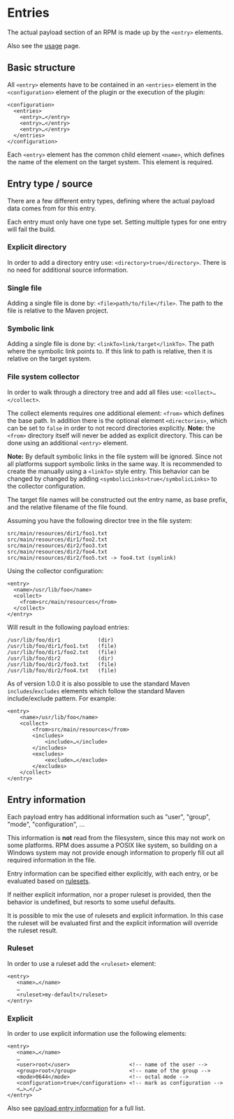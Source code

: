 # Entries

The actual payload section of an RPM is made up by the `<entry>` elements.

Also see the [usage](usage.html) page.

## Basic structure

All `<entry>` elements have to be contained in an `<entries>` element in the
`<configuration>` element of the plugin or the execution of the plugin:

    <configuration>
      <entries>
        <entry>…</entry>
        <entry>…</entry>
        <entry>…</entry>
      </entries>
    </configuration>
  
Each `<entry>` element has the common child element `<name>`, which defines
the name of the element on the target system. This element is required.

## Entry type / source

There are a few different entry types, defining where the actual payload data comes from for this entry.

Each entry must only have one type set. Setting multiple types for one entry will fail the build.

### Explicit directory

In order to add a directory entry use: `<directory>true</directory>`.
There is no need for additional source information.

### Single file

Adding a single file is done by: `<file>path/to/file</file>`. The path to the file is relative
to the Maven project.

### Symbolic link

Adding a single file is done by: `<linkTo>link/target</linkTo>`. The path where the
symbolic link points to. If this link to path is relative, then it is relative on the target system.

### File system collector

In order to walk through a directory tree and add all files use: `<collect>…</collect>`.

The collect elements requires one additional element: `<from>` which defines the base path. In addition
there is the optional element `<directories>`, which can be set to `false` in order to not record
directories explicitly. **Note:** the `<from>` directory itself will never be added as explicit directory. This can be done using an additional `<entry>` element.

**Note:** By default symbolic links in the file system will be ignored. Since not all platforms support
symbolic links in the same way. It is recommended to create the manually using a `<linkTo>` style
entry. This behavior can be changed by changed by adding `<symbolicLinks>true</symbolicLinks>` to the
collector configuration.  

The target file names will be constructed out the entry name, as base prefix, and the relative
filename of the file found.

Assuming you have the following director tree in the file system:

    src/main/resources/dir1/foo1.txt
    src/main/resources/dir1/foo2.txt
    src/main/resources/dir2/foo3.txt
    src/main/resources/dir2/foo4.txt
    src/main/resources/dir2/foo5.txt -> foo4.txt (symlink)

Using the collector configuration:

    <entry>
      <name>/usr/lib/foo</name>
      <collect>
        <from>src/main/resources</from>
      </collect>
    </entry> 

Will result in the following payload entries:

    /usr/lib/foo/dir1            (dir)
    /usr/lib/foo/dir1/foo1.txt   (file)
    /usr/lib/foo/dir1/foo2.txt   (file)
    /usr/lib/foo/dir2            (dir)
    /usr/lib/foo/dir2/foo3.txt   (file)
    /usr/lib/foo/dir2/foo4.txt   (file)

As of version 1.0.0 it is also possible to use the standard Maven `includes`/`excludes` elements
which follow the standard Maven include/exclude pattern. For example:

    <entry>
        <name>/usr/lib/foo</name>
        <collect>
            <from>src/main/resources</from>
            <includes>
                <include>…</include>
            </includes>
            <excludes>
                <exclude>…</exclude>
            </excludes>
        </collect>
    </entry>

## Entry information

Each payload entry has additional information such as "user", "group", "mode", "configuration", ...

This information is **not** read from the filesystem, since this may not work on some platforms.
RPM does assume a POSIX like system, so building on a Windows system may not provide enough information
to properly fill out all required information in the file.

Entry information can be specified either explicitly, with each entry, or be evaluated based on [rulesets](rulesets.html).

If neither explicit information, nor a proper ruleset is provided, then the behavior is undefined, but
resorts to some useful defaults.

It is possible to mix the use of rulesets and explicit information. In this case the ruleset will be evaluated
first and the explicit information will override the ruleset result.

### Ruleset

In order to use a ruleset add the `<ruleset>` element:

    <entry>
       <name>…</name>
       …
       <ruleset>my-default</ruleset>
    </entry>

### Explicit

In order to use explicit information use the following elements:

    <entry>
       <name>…</name>
       …
       <user>root</user>                   <!-- name of the user -->
       <group>root</group>                 <!-- name of the group -->
       <mode>0644</mode>                   <!-- octal mode -->
       <configuration>true</configuration> <!-- mark as configuration -->
       <…>…</…>
    </entry>

Also see [payload entry information](payload_information.html) for a full list.

